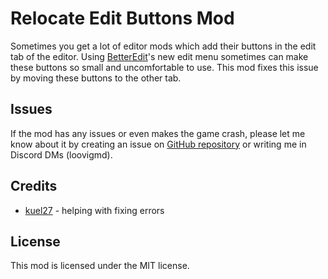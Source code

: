 # Relocate Edit Buttons Mod
Sometimes you get a lot of editor mods which add their buttons in the edit tab of the editor. Using [BetterEdit](mod:hjfod.betteredit)'s new edit menu sometimes can make these buttons so small and uncomfortable to use. This mod fixes this issue by moving these buttons to the other tab.

## Issues
If the mod has any issues or even makes the game crash, please let me know about it by creating an issue on [GitHub repository](https://github.com/zL4mpY/clone_and_move_mod) or writing me in Discord DMs (loovigmd).

## Credits
- [kuel27](https://github.com/kuel27) - helping with fixing errors

## License
This mod is licensed under the MIT license.